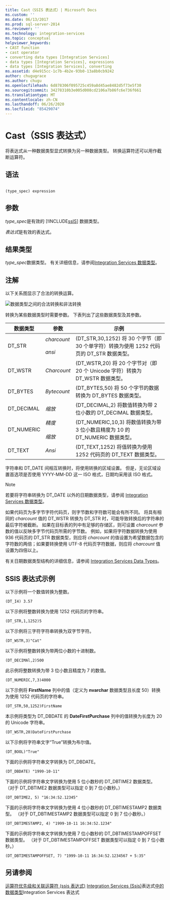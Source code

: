 ```yaml
---
title: Cast（SSIS 表达式）| Microsoft Docs
ms.custom: ''
ms.date: 06/13/2017
ms.prod: sql-server-2014
ms.reviewer: ''
ms.technology: integration-services
ms.topic: conceptual
helpviewer_keywords:
- CAST function
- cast operator
- converting data types [Integration Services]
- data types [Integration Services], expressions
- data types [Integration Services], converting
ms.assetid: d4e915cc-1c7b-4b2e-93b0-13a8b0cb9242
author: chugugrace
ms.author: chugu
ms.openlocfilehash: 6d878306f095725c459a8d45ae8482d5f73e5f30
ms.sourcegitcommit: 34278310b3e005d008cd2106a7b86fc6e736f661
ms.translationtype: MT
ms.contentlocale: zh-CN
ms.lasthandoff: 06/26/2020
ms.locfileid: "85429074"
---
```

# <a name="cast-ssis-expression"></a>Cast（SSIS 表达式）
  将表达式从一种数据类型显式转换为另一种数据类型。 转换运算符还可以用作截断运算符。

## <a name="syntax"></a>语法

```

(type_spec) expression

```

## <a name="arguments"></a>参数
 *type_spec*是有效的 [!INCLUDE[ssIS](../../includes/ssis-md.md)] 数据类型。

 *表达式*是有效的表达式。

## <a name="result-types"></a>结果类型
 *type_spec*数据类型。 有关详细信息，请参阅[Integration Services 数据类型](../data-flow/integration-services-data-types.md)。

## <a name="remarks"></a>注解
 以下关系图显示了合法的转换运算。

 ![数据类型之间的合法转换和非法转换](../media/data-conversion.gif "数据类型之间的合法转换和非法转换")

 转换为某些数据类型时需要参数。 下表列出了这些数据类型及其参数。

|数据类型|参数|示例|
|---------------|---------------|-------------|
|DT_STR|*charcount*<br /><br /> *ansi*|(DT_STR,30,1252) 将 30 个字节（即 30 个单字符）转换为使用 1252 代码页的 DT_STR 数据类型。|
|DT_WSTR|*Charcount*|(DT_WSTR,20) 将 20 个字节对（即 20 个 Unicode 字符）转换为 DT_WSTR 数据类型。|
|DT_BYTES|*Bytecount*|(DT_BYTES,50) 将 50 个字节的数据转换为 DT_BYTES 数据类型。|
|DT_DECIMAL|*缩放*|(DT_DECIMAL,2) 将数值转换为带 2 位小数的 DT_DECIMAL 数据类型。|
|DT_NUMERIC|*精度*<br /><br /> *缩放*|(DT_NUMERIC,10,3) 将数值转换为带 3 位小数且精度为 10 的 DT_NUMERIC 数据类型。|
|DT_TEXT|*Ansi*|(DT_TEXT,1252) 将值转换为使用 1252 代码页的 DT_TEXT 数据类型。|

 字符串和 DT_DATE 间相互转换时，将使用转换的区域设置。 但是，无论区域设置首选项是否使用 YYYY-MM-DD 这一 ISO 格式，日期均采用该 ISO 格式。

> [!NOTE]
>  若要将字符串转换为 DT_DATE 以外的日期数据类型，请参阅 [Integration Services 数据类型](../data-flow/integration-services-data-types.md)。

 如果代码页为多字节字符代码页，则字节数和字符数可能会有所不同。 将具有相同的 *charcount* 值的 DT_WSTR 转换为 DT_STR 时，可能导致转换后的字符串的最后字符被截断。 如果在目标表的列中有足够的存储区，则可设置 *charcount* 参数的值以反映多字节代码页所需的字节数。 例如，如果将字符数据转换为使用 936 代码页的 DT_STR 数据类型，则应将 *charcount* 的值设置为希望数据包含的字符数的两倍；如果要转换使用 UTF-8 代码页字符数据，则应将 *charcount* 值设置为四倍以上。

 有关日期数据类型结构的详细信息，请参阅 [Integration Services Data Types](../data-flow/integration-services-data-types.md)。

## <a name="ssis-expression-examples"></a>SSIS 表达式示例
 以下示例将一个数值转换为整数。

```
(DT_I4) 3.57
```

 以下示例将整数转换为使用 1252 代码页的字符串。

```
(DT_STR,1,1252)5
```

 以下示例将三字符字符串转换为双字节字符。

```
(DT_WSTR,3)"Cat"
```

 以下示例将整数转换为带两位小数的十进制数。

```
(DT_DECIMAl,2)500
```

 此示例将整数转换为带 3 位小数且精度为 7 的数值。

```
(DT_NUMERIC,7,3)4000
```

 以下示例将 **FirstName** 列中的值（定义为 **nvarchar** 数据类型且长度 50）转换为使用 1252 代码页的字符串。

```
(DT_STR,50,1252)FirstName
```

 本示例将类型为 DT_DBDATE 的 **DateFirstPurchase** 列中的值转换为长度为 20 的 Unicode 字符串。

```
(DT_WSTR,20)DateFirstPurchase
```

 以下示例将字符串文字“True”转换为布尔值。

```
(DT_BOOL)"True"
```

 下面的示例将字符串文字转换为 DT_DBDATE。

```
(DT_DBDATE) "1999-10-11"
```

 下面的示例将字符串文字转换为使用 5 位小数秒的 DT_DBTIME2 数据类型。 （对于 DT_DBTIME2 数据类型可以指定 0 到 7 位小数秒。）

```
(DT_DBTIME2, 5) "16:34:52.12345"
```

 下面的示例将字符串文字转换为使用 4 位小数秒的 DT_DBTIMESTAMP2 数据类型。 （对于 DT_DBTIMESTAMP2 数据类型可以指定 0 到 7 位小数秒。）

```
(DT_DBTIMESTAMP2, 4) "1999-10-11 16:34:52.1234"
```

 下面的示例将字符串文字转换为使用 7 位小数秒的 DT_DBTIMESTAMPOFFSET 数据类型。 （对于 DT_DBTIMESTAMPOFFSET 数据类型可以指定 0 到 7 位小数秒。）

```
(DT_DBTIMESTAMPOFFSET, 7) "1999-10-11 16:34:52.1234567 + 5:35"
```

## <a name="see-also"></a>另请参阅
 [运算符优先级和关联](operator-precedence-and-associativity.md)[运算符 &#40;ssis 表达式&#41;](operators-ssis-expression.md) [Integration Services &#40;Ssis&#41;](integration-services-ssis-expressions.md)表达式[中的数据类型](integration-services-data-types-in-expressions.md)Integration Services 表达式


